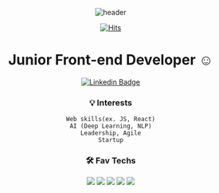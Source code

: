 <div align="center">
 
![header](https://capsule-render.vercel.app/api?type=cylinder&color=auto&height=150&section=header&text=Dahee%20Jo&fontSize=50&animation=twinkling)

[![Hits](https://hits.seeyoufarm.com/api/count/incr/badge.svg?url=https%3A%2F%2Fgithub.com%2Fdaheejo&count_bg=%23DDDFDB&title_bg=%23E58EBD&icon=&icon_color=%23E7E7E7&title=hits&edge_flat=false)](https://hits.seeyoufarm.com)

# Junior Front-end Developer ☺️
  [![Linkedin Badge](https://img.shields.io/badge/-LinkedIn-blue?style=flat-square&logo=Linkedin&logoColor=white&link=https://www.linkedin.com/in/dahee-jo-958099188/)](https://www.linkedin.com/in/dahee-jo-958099188/)

### 💡 Interests
 `Web skills(ex. JS, React)`<br>
 `AI (Deep Learning, NLP)`<br>
 `Leadership, Agile`<br>
 `Startup`

### 🛠 Fav Techs
<img src="https://img.shields.io/badge/Python-3766AB?style=flat-square&logo=Python&logoColor=white"/></a> <img src="https://img.shields.io/badge/HTML5-E34F26?style=flat-square&logo=HTML5&logoColor=white"/></a> <img src="https://img.shields.io/badge/CSS3-1572B6?style=flat-square&logo=CSS3&logoColor=white"/></a> <img src="https://img.shields.io/badge/JavaScript-F7DF1E?style=flat-square&logo=JavaScript&logoColor=white"/></a> <img src="https://img.shields.io/badge/React-61DAFB?style=flat-square&logo=React&logoColor=white"/></a>

</div>

